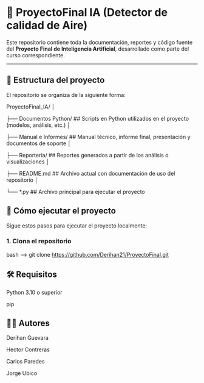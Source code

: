 # 🧠 ProyectoFinal IA (Detector de calidad de Aire)

Este repositorio contiene toda la documentación, reportes y código fuente del **Proyecto Final de Inteligencia Artificial**, desarrollado como parte del curso correspondiente.

---

## 📁 Estructura del proyecto

El repositorio se organiza de la siguiente forma:


ProyectoFinal_IA/
│

├── Documentos Python/ ## Scripts en Python utilizados en el proyecto (modelos, análisis, etc.)
│

├── Manual e Informes/ ## Manual técnico, informe final, presentación y documentos de soporte
│

├── Reporteria/ ## Reportes generados a partir de los análisis o visualizaciones
│

├── README.md ## Archivo actual con documentación de uso del repositorio
│

└── *.py ## Archivo principal para ejecutar el proyecto


## 🚀 Cómo ejecutar el proyecto

Sigue estos pasos para ejecutar el proyecto localmente:

### 1. Clona el repositorio
bash --> git clone https://github.com/Derihan21/ProyectoFinal.git

## 🛠 Requisitos
Python 3.10 o superior

pip


## 👨‍💻 Autores
Derihan Guevara

Hector Contreras

Carlos Paredes

Jorge Ubico

